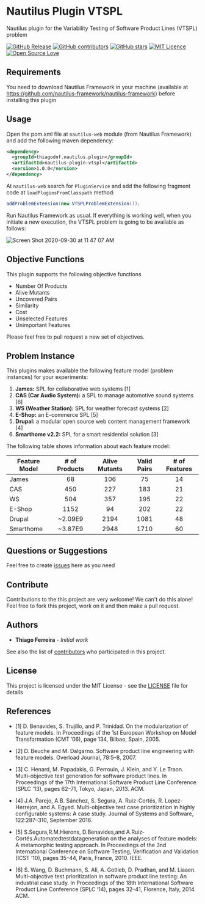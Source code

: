 # Nautilus Plugin VTSPL

Nautilus plugin for the Variability Testing of Software Product Lines (VTSPL) problem

[![GitHub Release](https://img.shields.io/github/release/nautilus-framework/nautilus-plugin-vtspl.svg)](https://github.com/nautilus-framework/nautilus-plugin-vtspl/releases/latest)
[![GitHub contributors](https://img.shields.io/github/contributors/nautilus-framework/nautilus-plugin-vtspl.svg)](https://github.com/nautilus-framework/nautilus-plugin-vtspl/graphs/contributors)
[![GitHub stars](https://img.shields.io/github/stars/nautilus-framework/nautilus-plugin-vtspl.svg)](https://github.com/almende/nautilus-framework/nautilus-plugin-vtspl)
[![MIT Licence](https://badges.frapsoft.com/os/mit/mit.svg?v=103)](https://opensource.org/licenses/mit-license.php)
[![Open Source Love](https://badges.frapsoft.com/os/v1/open-source.svg?v=103)](https://github.com/ellerbrock/open-source-badges/)

## Requirements

You need to download Nautilus Framework in your machine (available at https://github.com/nautilus-framework/nautilus-framework) before installing this plugin

## Usage

Open the pom.xml file at ```nautilus-web``` module (from Nautilus Framework) and add the following maven dependency:

```xml
<dependency>
  <groupId>thiagodnf.nautilus.plugin</groupId>
  <artifactId>nautilus-plugin-vtspl</artifactId>
  <version>1.0.0</version>
</dependency>
```

At ```nautilus-web``` search for `PluginService` and add the following fragment code at ```loadPluginsFromClasspath``` method:

```java
addProblemExtension(new VTSPLProblemExtension());
```

Run Nautilus Framework as usual. If everything is working well, when you initiate a new execution, the VTSPL problem is going to be available as follows:

![Screen Shot 2020-09-30 at 11 47 07 AM](https://user-images.githubusercontent.com/114015/94708545-bb346580-0312-11eb-99b6-5fba786e071f.png)

## Objective Functions

This plugin supports the following objective functions 

- Number Of Products
- Alive Mutants
- Uncovered Pairs
- Similarity
- Cost
- Unselected Features
- Unimportant Features

Please feel free to pull request a new set of objectives.

## Problem Instance

This plugins makes available the following feature model (problem instances) for your experiments:

1. **James:** SPL for collaborative web systems [1]
2. **CAS (Car Audio System):** a SPL to manage automotive sound systems [6]
3. **WS (Weather Station):** SPL for weather forecast systems [2]
4. **E-Shop:** an E-commerce SPL [5]
5. **Drupal:** a modular open source web content management framework [4]
6. **Smarthome v2.2:** SPL for a smart residential solution [3]

The following table shows information about each feature model:

| Feature Model | # of Products  | Alive Mutants | Valid Pairs | # of Features |
|------|:---:|:---:|:---:|:---:|
|		James       |       68            |    106     |    75     |        14 |   
|		CAS         |       450           |    227     |    183    |        21 |
|		WS          |       504           |    357     |    195    |        22 |
|		E-Shop      |      1152           |     94     |    202    |        22 |
|		Drupal      | ~2.09E9     |    2194    |   1081    |        48 |
|		Smarthome   | ~3.87E9     |    2948    |   1710    |        60 |

## Questions or Suggestions

Feel free to create <a href="https://github.com/nautilus-framework/nautilus-plugin-vtspl/issues">issues</a> here as you need

## Contribute

Contributions to the this project are very welcome! We can't do this alone! Feel free to fork this project, work on it and then make a pull request.

## Authors

* **Thiago Ferreira** - *Initial work*

See also the list of [contributors](https://github.com/nautilus-framework/nautilus-plugin-vtspl/graphs/contributors) who participated in this project.

## License

This project is licensed under the MIT License - see the [LICENSE](LICENSE) file for details

## References

 - [1] D. Benavides, S. Trujillo, and P. Trinidad. On the modularization of feature models. In Proceedings of the 1st European Workshop on Model Transformation (CMT ’06), page 134, Bilbao, Spain, 2005.

 - [2] D. Beuche and M. Dalgarno. Software product line engineering with feature models. Overload Journal, 78:5–8, 2007.

 - [3] C. Henard, M. Papadakis, G. Perrouin, J. Klein, and Y. Le Traon. Multi-objective test generation for software product lines. In Proceedings of the 17th International Software Product Line Conference (SPLC ’13), pages 62–71, Tokyo, Japan, 2013. ACM.

 - [4] J.A. Parejo, A.B. Sánchez, S. Segura, A. Ruiz-Cortés, R. Lopez-Herrejon, and A. Egyed. Multi-objective test case prioritization in highly configurable systems: A case study. Journal of Systems and Software, 122:287–310, September 2016.

 - [5] S.Segura,R.M.Hierons, D.Benavides,and A.Ruiz-Cortés.Automatedtestdatageneration on the analyses of feature models: A metamorphic testing approach. In Proceedings of the 3nd International Conference on Software Testing, Verification and Validation (ICST ’10), pages 35–44, Paris, France, 2010. IEEE.

 - [6] S. Wang, D. Buchmann, S. Ali, A. Gotlieb, D. Pradhan, and M. Liaaen. Multi-objective test prioritization in software product line testing: An industrial case study. In Proceedings of the 18th International Software Product Line Conference (SPLC ’14), pages 32–41, Florence, Italy, 2014. ACM.
